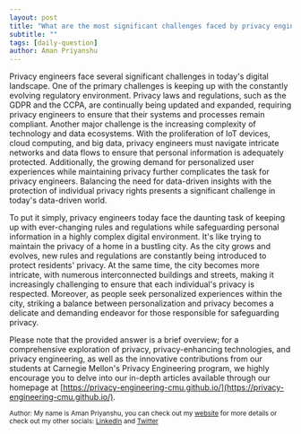```yaml
---
layout: post
title: "What are the most significant challenges faced by privacy engineers today?"
subtitle: ""
tags: [daily-question]
author: Aman Priyanshu
---
```


Privacy engineers face several significant challenges in today's digital landscape. One of the primary challenges is keeping up with the constantly evolving regulatory environment. Privacy laws and regulations, such as the GDPR and the CCPA, are continually being updated and expanded, requiring privacy engineers to ensure that their systems and processes remain compliant. Another major challenge is the increasing complexity of technology and data ecosystems. With the proliferation of IoT devices, cloud computing, and big data, privacy engineers must navigate intricate networks and data flows to ensure that personal information is adequately protected. Additionally, the growing demand for personalized user experiences while maintaining privacy further complicates the task for privacy engineers. Balancing the need for data-driven insights with the protection of individual privacy rights presents a significant challenge in today's data-driven world.

To put it simply, privacy engineers today face the daunting task of keeping up with ever-changing rules and regulations while safeguarding personal information in a highly complex digital environment. It's like trying to maintain the privacy of a home in a bustling city. As the city grows and evolves, new rules and regulations are constantly being introduced to protect residents' privacy. At the same time, the city becomes more intricate, with numerous interconnected buildings and streets, making it increasingly challenging to ensure that each individual's privacy is respected. Moreover, as people seek personalized experiences within the city, striking a balance between personalization and privacy becomes a delicate and demanding endeavor for those responsible for safeguarding privacy.

Please note that the provided answer is a brief overview; for a comprehensive exploration of privacy, privacy-enhancing technologies, and privacy engineering, as well as the innovative contributions from our students at Carnegie Mellon's Privacy Engineering program, we highly encourage you to delve into our in-depth articles available through our homepage at [https://privacy-engineering-cmu.github.io/](https://privacy-engineering-cmu.github.io/).

<small>Author: My name is Aman Priyanshu, you can check out my [website](https://amanpriyanshu.github.io/) for more details or check out my other socials: [LinkedIn](https://www.linkedin.com/in/aman-priyanshu/) and [Twitter](https://twitter.com/AmanPriyanshu6)</small>
